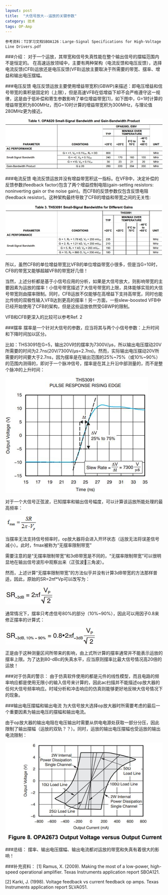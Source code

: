 ```yaml
---
layout: post
title:  "大信号放大--运放的关键参数"
category: 技术
tags: OP-Amp
---
```

    参考资料：TI学习文档SBOA126：Large-Signal Specifications for High-Voltage Line Drivers.pdf
###介绍：
对于一个运放，其带宽和信号失真性能在整个输出信号的摆幅范围内不是恒定的。
在高速运放领域中，主要有两种架构（电流反馈和电压反馈），选择电流反馈(CFB)运放还是电压反馈(VFB)运放主要取决于所需要的带宽、摆率、增益和输出电压摆幅。

###电压反馈
电压反馈运放主要使用增益带宽积(GBWP)来描述：即电压增益和信号带宽的乘积是固定的（上限），但是高速VFB在低增益下却不会严格遵守这一规律，这是由于低补偿和寄生参数影响了单位增益带宽[1]，如下图中，G=1时计算的增益带宽积为800MHz，而G=10时计算的增益带宽积为300MHz，与理论值280MHz更为接近。

![interpreter pattern](/public/upload/Big-signal-parameters/f1.jpg)


###电流反馈
电流反馈运放并没有增益带宽积这一指标。在VFB中，决定补偿的反馈参数(feedback factor)包含了两个增益控制电阻(gain-setting resistors: noninverting gain or the noise gain)。而CFB的反馈参数仅包含反馈电阻(feedback resistor)。这种架构最终导致了CFB的增益和带宽之间的无关性:

![interpreter pattern](/public/upload/Big-signal-parameters/f2.jpg)
 
所以，虽然CFB的单位增益带宽比VFB的单位增益带宽小很多，但是当G=10时，CFB的带宽又能够超越VFB的带宽好几倍！

当然，上述分析都是基于小信号应用的分析，如果是大信号放大，则影响带宽的主要因素为运放的摆率！小信号带宽描述了大信号带宽的上限，具体能够实现的大信号带宽则由摆率限制。同时，CFB运放不仅能够在高增益下支持高带宽，同时也能比传统的双极性输入VFB达到更高的摆率！另一方面，一些slew-boosted VFB中已经开始使用了CFB的架构，但是这些运放依然受GBWP的限制。

VFB和CFB更深入的比较可以参考Ref. 2

###摆率
摆率是一个针对大信号的参数，应当将其与两个小信号参数：上升时间和下降时间加以区分。

比如：THS3091在G=5，输出20V时的摆率为7300V/μs，所以输出电压摆动20V所需要的时间为2.7ns(20V/7300V/μs=2.7ns)。然而，实际输出电压摆动20V所需要的时间要大于2.7ns，因为摆率是在输出范围的25%~75%（或10%~90%）的范围内测得的，即对于一个脉冲信号，摆率是在其上升沿中部测量的，而不是整个脉冲的上升时间：

![interpreter pattern](/public/upload/Big-signal-parameters/f3.jpg)

 
对于一个大信号正弦波，已知摆率和输出信号幅度，可以计算该运放所能处理的最高频率：

![interpreter pattern](/public/upload/Big-signal-parameters/f4.jpg)

	  
当摆率无法支持信号频率时，op放大器将会进入开环状态（运放无法将误差信号减小）。此时，fmax被称为“无摆率限制带宽”

需要注意的是“无摆率限制带宽”和3dB带宽是不同的，“无摆率限制带宽”可以很明显地在输出信号波形中观察出来（正弦波三角波）。

然而，上述计算“无摆率限制带宽”的方法似乎并没有计算3dB带宽的方法那样普适，因此，原始的SR=2πf*Vp可以改写为：

![interpreter pattern](/public/upload/Big-signal-parameters/f5.jpg)

 
通常情况下，摆率只考虑信号80%的部分（10%~90%），因此可以用因子0.8来修正摆率的计算式：

![interpreter pattern](/public/upload/Big-signal-parameters/f6.jpg)

 
正是由于这种测量区间所带来的影响，由上式所计算的摆率通常并不能表示运放的摆率上限。为了达到80-dBc的失真水平，应当原则摆率比最大信号情况高20倍的运放！

###对于仿真的警示：
由于仿真软件使用的都是元件的线性模型，而且电路的频率响应都是使用无限小的输入信号来计算的，因此ac扫描并不能描述op放大器的任何大信号频率响应。时域分析和冲击响应的仿真则能够更好地反映大信号情况下的现象。

###输出电压摆幅和输出电流
为大信号放大选择op放大器时所需要考虑的最后一个重要因素为输出电压的摆幅和输出电流。

由于op放大器的输出电阻在电压输出时需要从供电电源处获取一部分分压，因此限制了输出摆幅（运放的双轨？？）。同时，运放的输出电压摆幅也受运放的输出电流限制：

![interpreter pattern](/public/upload/Big-signal-parameters/f7.jpg)
 
###总结：
摆率、输出电压摆幅、输出电流都对运放的带宽和失真有着很大的影响！

###补充资料：
[1] Ramus, X. (2009). Making the most of a low-power, high-speed operational amplifier. Texas
Instruments application report SBOA121.

[2] Karki, J. (1998). Voltage feedback vs current feedback op amps. Texas Instruments application report SLVA051.
